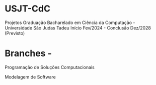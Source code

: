 # USJT-CdC
Projetos Graduação Bacharelado em Ciência da Computação - Universidade São Judas Tadeu
Início Fev/2024 - Conclusão Dez/2028 (Previsto)

# Branches - 

Programação de Soluções Computacionais

Modelagem de Software
